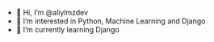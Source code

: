 - 👋 Hi, I’m @aliylmzdev
- 👀 I’m interested in Python, Machine Learning and Django
- 🌱 I’m currently learning Django


<!---
aliylmzdev/aliylmzdev is a ✨ special ✨ repository because its `README.md` (this file) appears on your GitHub profile.
You can click the Preview link to take a look at your changes.
--->
